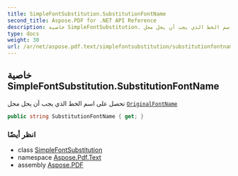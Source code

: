 ```yaml
---
title: SimpleFontSubstitution.SubstitutionFontName
second_title: Aspose.PDF for .NET API Reference
description: خاصية SimpleFontSubstitution. تحصل على اسم الخط الذي يجب أن يحل محل OriginalFontName
type: docs
weight: 30
url: /ar/net/aspose.pdf.text/simplefontsubstitution/substitutionfontname/
---
```

## خاصية SimpleFontSubstitution.SubstitutionFontName

تحصل على اسم الخط الذي يجب أن يحل محل [`OriginalFontName`](../originalfontname/)

```csharp
public string SubstitutionFontName { get; }
```

### انظر أيضًا

* class [SimpleFontSubstitution](../)
* namespace [Aspose.Pdf.Text](../../../aspose.pdf.text/)
* assembly [Aspose.PDF](../../../)